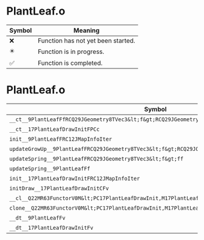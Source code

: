 # PlantLeaf.o
| Symbol | Meaning 
| ------------- | ------------- 
| :x: | Function has not yet been started. 
| :eight_pointed_black_star: | Function is in progress. 
| :white_check_mark: | Function is completed. 


# PlantLeaf.o
| Symbol | Decompiled? |
| ------------- | ------------- |
| `__ct__9PlantLeafFfRCQ29JGeometry8TVec3&lt;f&gt;RCQ29JGeometry8TVec3&lt;f&gt;f` | :x: |
| `__ct__17PlantLeafDrawInitFPCc` | :x: |
| `init__9PlantLeafFRC12JMapInfoIter` | :x: |
| `updateGrowUp__9PlantLeafFRCQ29JGeometry8TVec3&lt;f&gt;RCQ29JGeometry8TVec3&lt;f&gt;ff` | :x: |
| `updateSpring__9PlantLeafFRCQ29JGeometry8TVec3&lt;f&gt;ff` | :x: |
| `updateSpring__9PlantLeafFf` | :x: |
| `init__17PlantLeafDrawInitFRC12JMapInfoIter` | :x: |
| `initDraw__17PlantLeafDrawInitCFv` | :x: |
| `__cl__Q22MR63FunctorV0M&lt;PC17PlantLeafDrawInit,M17PlantLeafDrawInitFPCvPCv_v&gt;CFv` | :x: |
| `clone__Q22MR63FunctorV0M&lt;PC17PlantLeafDrawInit,M17PlantLeafDrawInitFPCvPCv_v&gt;CFP7JKRHeap` | :x: |
| `__dt__9PlantLeafFv` | :x: |
| `__dt__17PlantLeafDrawInitFv` | :x: |
